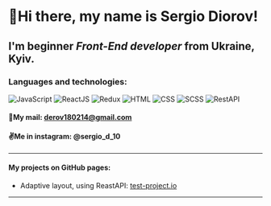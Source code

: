 # :wave:Hi there, my name is **Sergio Diorov**!
## I'm beginner *Front-End developer* from Ukraine, Kyiv.
### Languages and technologies:
![JavaScript](https://img.shields.io/badge/-JavaScript-464f5c?style=flat&logo=JavaScript)
![ReactJS](https://img.shields.io/badge/-ReactJS-464f5c?style=flat&logo=React)
![Redux](https://img.shields.io/badge/-Redux-464f5c?style=flat&logo=Redux)
![HTML](https://img.shields.io/badge/-HTML-464f5c?style=flat&logo=HTML5)
![CSS](https://img.shields.io/badge/-CSS-464f5c?style=flat&logo=CSS3)
![SCSS](https://img.shields.io/badge/-SCSS-464f5c?style=flat&logo=Sass)
![RestAPI](https://img.shields.io/badge/-RestAPI-464f5c?style=flat)

#### :e-mail:My mail: derov180214@gmail.com
#### :v:Me in instagram: @sergio_d_10
---
#### My projects on GitHub pages:
* Adaptive layout, using ReastAPI: [test-project.io](https://sergittko.github.io/test-pet-project/)
---
<!--
Here are some ideas to get you started:
- 🔭 I’m currently working on ...
- 🌱 I’m currently learning ...
- 👯 I’m looking to collaborate on ...
- 🤔 I’m looking for help with ...
- 💬 Ask me about ...
- 📫 How to reach me: ...
- 😄 Pronouns: ...
- ⚡ Fun fact: ...
-->
